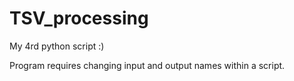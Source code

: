 # TSV_processing

My 4rd python script :)

Program requires changing input and output names within a script.
